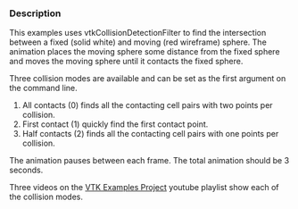 ### Description

This examples uses vtkCollisionDetectionFilter to find the intersection between a fixed (solid white) and moving (red wireframe) sphere. The animation places the moving sphere some distance from the fixed sphere and moves the moving sphere until it contacts the fixed sphere.

Three collision modes are available and can be set as the first argument on the command line.

1. All contacts (0) finds all the contacting cell pairs with two points per collision.
2. First contact (1) quickly find the first contact point.
3. Half contacts (2) finds all the contacting cell pairs with one points per collision.

The animation pauses between each frame. The total animation should be 3 seconds.

Three videos on the [VTK Examples Project](https://www.youtube.com/watch?v=baumvJCFmSY&list=PLim3Sl9kwFYJASyM9cKFvQ-Sw343CSic-&index=3) youtube playlist show each of the collision modes.
